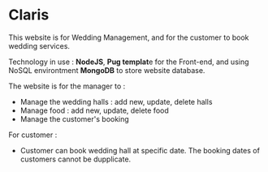 # Claris
This website is for Wedding Management, and for the customer to book wedding services.

Technology in use : **NodeJS**, **Pug templat**e for the Front-end, and using NoSQL environtment **MongoDB** to store website database.

The website is for the manager to :
- Manage the wedding halls : add new, update, delete halls
- Manage food : add new, update, delete food
- Manage the customer's booking

For customer :
- Customer can book wedding hall at specific date. The booking dates of customers cannot be dupplicate.
